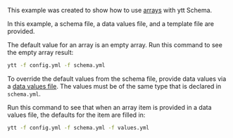 This example was created to show how to use [arrays](https://carvel.dev/ytt/docs/latest/lang-ref-ytt-schema/#inferring-defaults-for-arrays) with ytt Schema.

In this example, a schema file, a data values file, and a template file are provided. 

The default value for an array is an empty array. Run this command to see the empty array result:
```bash
ytt -f config.yml -f schema.yml
```

To override the default values from the schema file, provide data values via a [data values file](http://carvel.dev/ytt/docs/develop/ytt-data-values/#configuring-data-values-via-command-line-flags). The values must be of the same type that is declared in `schema.yml`.

Run this command to see that when an array item is provided in a data values file, the defaults for the item are filled in:
```bash
ytt -f config.yml -f schema.yml -f values.yml
```